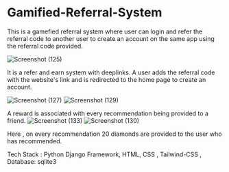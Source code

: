 # Gamified-Referral-System

This is a gamefied referral system where user can login and refer the referral code to another user to create an account on the same app using the referral code provided.

![Screenshot (125)](https://user-images.githubusercontent.com/82909875/181098615-efa2e0c3-da41-428c-9801-00e066724ae2.png)

It is a refer and earn system with deeplinks. A user adds the referral code with the website's link and is redirected to the home page to create an account.

![Screenshot (127)](https://user-images.githubusercontent.com/82909875/181098775-ef039894-72cd-4cb9-8a97-cd8dc048193c.png)
![Screenshot (129)](https://user-images.githubusercontent.com/82909875/181098897-14829579-7e9b-44ce-a332-44f72e2c67c5.png)

A reward is associated with every recommendation being provided to a friend.
![Screenshot (133)](https://user-images.githubusercontent.com/82909875/181099008-3cd797a0-b8dd-4edb-9b50-a6a0679ed57a.png)
![Screenshot (130)](https://user-images.githubusercontent.com/82909875/181099042-07ce204d-cb56-4d4b-873c-2afd4370e78c.png)

Here , on every recommendation 20 diamonds are provided to the user who has recommended.

Tech Stack : Python Django Framework, HTML, CSS , Tailwind-CSS , Database: sqlite3

